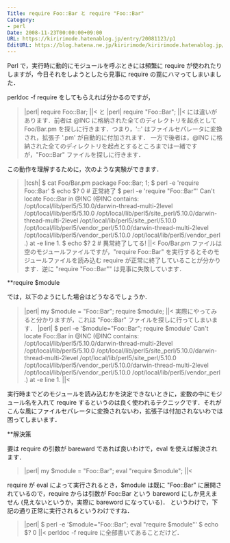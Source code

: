 ```yaml
---
Title: require Foo::Bar と require "Foo::Bar"
Category:
- perl
Date: 2008-11-23T00:00:00+09:00
URL: https://kiririmode.hatenablog.jp/entry/20081123/p1
EditURL: https://blog.hatena.ne.jp/kiririmode/kiririmode.hatenablog.jp/atom/entry/8454420450078213851
---
```



Perl で，実行時に動的にモジュールを呼ぶときには頻繁に require が使われたりしますが，今日それをしようとしたら見事に require の罠にハマってしまいました．


perldoc -f require をしてもらえれば分かるのですが，
>|perl|
require Foo::Bar;
||<
と
>|perl|
require "Foo::Bar";
||<
には違いがあります．前者は @INC に格納された全てのディレクトリを起点として Foo/Bar.pm を探しに行きます．つまり，'::' はファイルセパレータに変換され，拡張子 '.pm' が自動的に付加されます．
一方で後者は，@INC に格納された全てのディレクトリを起点とするところまでは一緒ですが，"Foo::Bar" ファイルを探しに行きます．

この動作を理解するために，次のような実験ができます．
>|tcsh|
$ cat Foo/Bar.pm 
package Foo::Bar;
1;
$ perl -e 'require Foo::Bar'
$ echo $?
0 # 正常終了
$ perl -e 'require "Foo::Bar"'
Can't locate Foo::Bar in @INC (@INC contains: /opt/local/lib/perl5/5.10.0/darwin-thread-multi-2level /opt/local/lib/perl5/5.10.0 /opt/local/lib/perl5/site_perl/5.10.0/darwin-thread-multi-2level /opt/local/lib/perl5/site_perl/5.10.0 /opt/local/lib/perl5/vendor_perl/5.10.0/darwin-thread-multi-2level /opt/local/lib/perl5/vendor_perl/5.10.0 /opt/local/lib/perl5/vendor_perl .) at -e line 1.
$ echo $?
2 # 異常終了してる!
||<
Foo/Bar.pm ファイルは空のモジュールファイルですが，"require Foo::Bar" を実行するとそのモジュールファイルを読み込む require が正常に終了していることが分かります．逆に "require "Foo::Bar"" は見事に失敗しています．

**require $module

では，以下のようにした場合はどうなるでしょうか．
>|perl|
my $module = "Foo::Bar";
require $module;
||<
実際にやってみると分かりますが，これは "Foo::Bar" ファイルを探しに行ってしまいます．
>|perl|
$ perl -e '$module="Foo::Bar"; require $module'
Can't locate Foo::Bar in @INC (@INC contains: /opt/local/lib/perl5/5.10.0/darwin-thread-multi-2level /opt/local/lib/perl5/5.10.0 /opt/local/lib/perl5/site_perl/5.10.0/darwin-thread-multi-2level /opt/local/lib/perl5/site_perl/5.10.0 /opt/local/lib/perl5/vendor_perl/5.10.0/darwin-thread-multi-2level /opt/local/lib/perl5/vendor_perl/5.10.0 /opt/local/lib/perl5/vendor_perl .) at -e line 1.
||<

実行時までどのモジュールを読み込むかを決定できないときに，変数の中にモジュール名を入れて require するというのは良く使われるテクニックです．それがこんな風にファイルセパレータに変換されないわ，拡張子は付加されないわでは困ってしまいます．

**解決策

要は require の引数が bareward であれば良いわけで，eval を使えば解決されます．
>|perl|
my $module = "Foo::Bar";
eval "require $module";
||<

require が eval によって実行されるとき，$module は既に "Foo::Bar" に展開されているので，require からは引数が Foo::Bar という bareword にしか見えません (見えないというか，実際に bareword になっている)．
というわけで，下記の通り正常に実行されるというわけですね．
>|perl|
$ perl -e '$module="Foo::Bar"; eval "require $module"'
$ echo $?
0
||<
perldoc -f require に全部書いてあることだけど．
